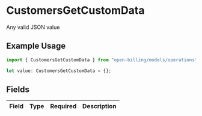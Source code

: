 # CustomersGetCustomData

Any valid JSON value

## Example Usage

```typescript
import { CustomersGetCustomData } from "open-billing/models/operations";

let value: CustomersGetCustomData = {};
```

## Fields

| Field       | Type        | Required    | Description |
| ----------- | ----------- | ----------- | ----------- |